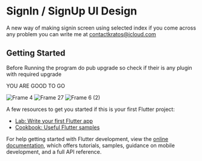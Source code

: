 # SignIn  / SignUp UI Design

A new way of making signin screen using selected index
if you come across any problem you can write me at contactkratos@icloud.com

## Getting Started

Before Running the program do pub upgrade so check if their is any plugin with required upgrade 

YOU ARE GOOD TO GO

![Frame 4](https://user-images.githubusercontent.com/83639732/178525236-47d375b0-183c-48c5-a68b-b9cb668a9067.png)
![Frame 27](https://user-images.githubusercontent.com/83639732/178525313-2206ea54-9d0e-4400-837f-66e23322209f.png)
![Frame 6 (2)](https://user-images.githubusercontent.com/83639732/178525327-7e99a08d-b990-4bb1-9f92-93eb1e15e57d.png)




A few resources to get you started if this is your first Flutter project:

- [Lab: Write your first Flutter app](https://docs.flutter.dev/get-started/codelab)
- [Cookbook: Useful Flutter samples](https://docs.flutter.dev/cookbook)

For help getting started with Flutter development, view the
[online documentation](https://docs.flutter.dev/), which offers tutorials,
samples, guidance on mobile development, and a full API reference.
